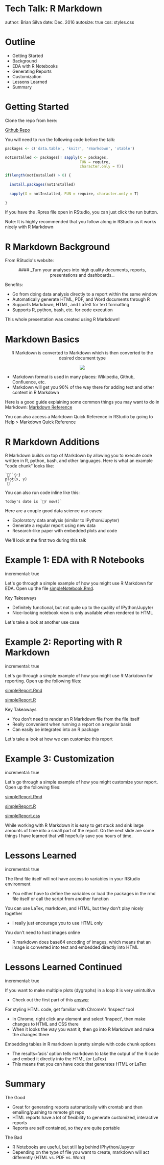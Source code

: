 Tech Talk: R Markdown
===
author: Brian Silva
date: Dec. 2016
autosize: true
css: styles.css

<!-- Load some fonts that we want to use -->
<link href="https://fonts.googleapis.com/css?family=Lato|Slabo+27px" rel="stylesheet">

Outline
===

- Getting Started
- Background
- EDA with R Notebooks
- Generating Reports
- Customization
- Lessons Learned
- Summary


Getting Started
===

Clone the repo from here:

[Github Repo](https://github.com/silvabrian/tech-talk-rmarkdown)

You will need to run the following code before the talk:


```r
packages <- c('data.table', 'knitr', 'rmarkdown', 'xtable')

notInstalled <- packages[! sapply(X = packages, 
                                  FUN = require, 
                                  character.only = T)]

if(length(notInstalled) > 0) {
  
  install.packages(notInstalled)
  
  sapply(X = notInstalled, FUN = require, character.only = T)
  
}
```

<p style="font-size: 14px">
If you have the .Rpres file open in RStudio, you can just click the run button.
</p>

Note: It is highly recommended that you follow along in RStudio as it works nicely with R Markdown

R Markdown Background
===

From RStudio's website:
<center>
#### _Turn your analyses into high quality documents, reports, presentations and dashboards._
</center>

Benefits:
- Go from doing data analysis directly to a report within the same window
- Automatically generate HTML, PDF, and Word documents through R
- Supports Markdown, HTML, and LaTeX for text formatting
- Supports R, python, bash, etc. for code execution

This whole presentation was created using R Markdown!


Markdown Basics
===

<center>
<p>R Markdown is converted to Markdown which is then converted to the desired document type</p>

![](RMarkdownFlow.png)
</center>

- Markdown format is used in many places: Wikipedia, Github, Confluence, etc. 
- Markdown will get you 90% of the way there for adding text and other content in R Markdown

Here is a good guide explaining some common things you may want to do in Markdown: [Markdown Reference](https://en.support.wordpress.com/markdown-quick-reference/)

You can also access a Markdown Quick Reference in RStudio by going to Help > Markdown Quick Reference


R Markdown Additions
===

R Markdown builds on top of Markdown by allowing you to execute code written in R, python, bash, and other languages.  Here is what an example "code chunk" looks like:
<!-- Disregard the weird formatting in markdown, this was added so the code 
would display properly in HTML -->
```
```{r}
plot(x, y)
```
```

You can also run code inline like this:

<!-- Disregard the weird formatting in markdown, this was added so the code 
would display properly in HTML -->
```
Today's date is `r now()`
```

Here are a couple good data science use cases:

- Exploratory data analysis (similar to IPython/Jupyter)
- Generate a regular report using new data
- Research-like paper with embedded plots and code

We'll look at the first two during this talk

Example 1: EDA with R Notebooks
===
incremental: true

Let's go through a simple example of how you might use R Markdown for EDA.  Open up the file [simpleNotebook.Rmd](../examples/simpleNotebook.Rmd).

Key Takeaways
 - Definitely functional, but not quite up to the quality of IPython/Jupyter
 - Nice-looking notebook view is only available when rendered to HTML

Let's take a look at another use case


Example 2: Reporting with R Markdown
===
incremental: true

Let's go through a simple example of how you might use R Markdown for reporting.  Open up the following files:

[simpleReport.Rmd](../examples/simpleReport.Rmd)

[simpleReport.R](../examples/runSimpleReport.R) 

Key Takeaways
- You don't need to render an R Markdown file from the file itself
- Really convenient when running a report on a regular basis
- Can easily be integrated into an R package

Let's take a look at how we can customize this report


Example 3: Customization
===
incremental: true

Let's go through a simple example of how you might customize your report.  Open up the following files:

[simpleReport.Rmd](../examples/simpleReport.Rmd)

[simpleReport.R](../examples/runSimpleReport.R) 

[simpleReport.css](../examples/simpleReport.css)

While working with R Markdown it is easy to get stuck and sink large amounts of time into a small part of the report.  On the next slide are some things I have learned that will hopefully save you hours of time.


Lessons Learned
===
incremental: true

The Rmd file itself will not have access to variables in your RStudio environment
- You either have to define the variables or load the packages in the rmd file itself or call the script from another function

You can use LaTex, markdown, and HTML, but they don't play nicely together
- I really just encourage you to use HTML only

You don't need to host images online
- R markdown does base64 encoding of images, which means that an image is converted into text and embedded directly into HTML

    
Lessons Learned Continued
===
incremental: true

If you want to make multiple plots (dygraphs) in a loop it is very unintuitive
- Check out the first part of this [answer](http://stackoverflow.com/a/17105758)

For styling HTML code, get familiar with Chrome's 'Inspect' tool
- In Chrome, right click any element and select 'Inspect', then make changes to HTML and CSS there
- When it looks the way you want it, then go into R Markdown and make the changes there

Embedding tables in R markdown is pretty simple with code chunk options
- The results=‘asis’ option tells markdown to take the output of the R code and embed it directly into the HTML (or LaTex)
- This means that you can have code that generates HTML or LaTex


Summary
===

The Good
- Great for generating reports automatically with crontab and then emailing/pushing to remote git repo
- HTML reports have a lot of flexibility to generate customized, interactive reports
- Reports are self contained, so they are quite portable

The Bad
- R Notebooks are useful, but still lag behind IPhython/Jupyter
- Depending on the type of file you want to create, markdown will act differently (HTML vs. PDF vs. Word)
